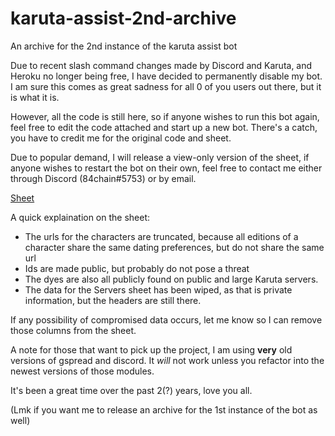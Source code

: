 # karuta-assist-2nd-archive
An archive for the 2nd instance of the karuta assist bot


Due to recent slash command changes made by Discord and Karuta, and Heroku no longer being free, I have decided to permanently disable my bot.
I am sure this comes as great sadness for all 0 of you users out there, but it is what it is.

However, all the code is still here, so if anyone wishes to run this bot again, feel free to edit the code attached and start up a new bot.
There's a catch, you have to credit me for the original code and sheet.

Due to popular demand, I will release a view-only version of the sheet, if anyone wishes to restart the bot on their own, feel free to contact me either through Discord (84chain#5753) or by email.

[Sheet](https://docs.google.com/spreadsheets/d/1RXlctktCfqP7NF5kvj4sP2OwIx2MhkyK6phJLQf_j_U/edit?usp=sharing)

A quick explaination on the sheet:
- The urls for the characters are truncated, because all editions of a character share the same dating preferences, but do not share the same url
- Ids are made public, but probably do not pose a threat
- The dyes are also all publicly found on public and large Karuta servers.
- The data for the Servers sheet has been wiped, as that is private information, but the headers are still there.

If any possibility of compromised data occurs, let me know so I can remove those columns from the sheet.

A note for those that want to pick up the project, I am using **very** old versions of gspread and discord. It *will* not work unless you refactor into the newest versions of those modules.

It's been a great time over the past 2(?) years, love you all.

(Lmk if you want me to release an archive for the 1st instance of the bot as well)
